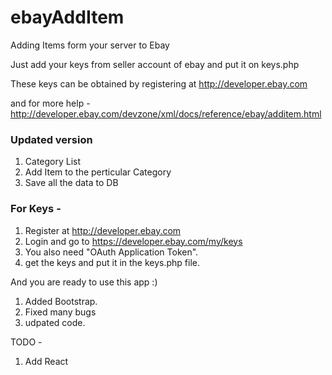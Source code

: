 # ebayAddItem
Adding Items form your server to Ebay

Just add your keys from seller account of ebay and put it on keys.php

These keys can be obtained by registering at http://developer.ebay.com

and for more help - http://developer.ebay.com/devzone/xml/docs/reference/ebay/additem.html

### Updated version

1. Category List
2. Add Item to the perticular Category 
3. Save all the data to DB

### For Keys -

1. Register at http://developer.ebay.com 
2. Login and go to https://developer.ebay.com/my/keys
3. You also need "OAuth Application Token".
4. get the keys and put it in the keys.php file.



And you are ready to use this app :)


1. Added Bootstrap.
2. Fixed many bugs
3. udpated code.

TODO - 
1. Add React